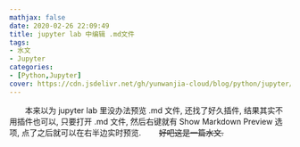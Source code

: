 ```yaml
---
mathjax: false
date: 2020-02-26 22:09:49
title: jupyter lab 中编辑 .md文件
tags:
- 水文
- Jupyter
categories:
- [Python,Jupyter]
cover: https://cdn.jsdelivr.net/gh/yunwanjia-cloud/blog/python/jupyter/md_file_in_jupyterlab/md_file_in_jupyterlab.png
---
```

<!-- more -->
　　本来以为 jupyter lab 里没办法预览 .md 文件, 还找了好久插件, 结果其实不用插件也可以, 只要打开 .md 文件, 然后右键就有 Show Markdown Preview 选项, 点了之后就可以在右半边实时预览.
　　~~好吧这是一篇水文.~~